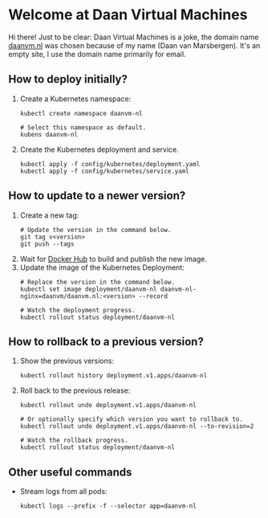 # Welcome at Daan Virtual Machines

Hi there! Just to be clear: Daan Virtual Machines is a joke, the domain name [daanvm.nl](http://daanvm.nl) was chosen
because of my name (Daan van Marsbergen). It's an empty site, I use the domain name primarily for email.

## How to deploy initially?

1. Create a Kubernetes namespace:
   ```shell
   kubectl create namespace daanvm-nl
   
   # Select this namespace as default.
   kubens daanvm-nl
   ```
2. Create the Kubernetes deployment and service.
   ```shell
   kubectl apply -f config/kubernetes/deployment.yaml
   kubectl apply -f config/kubernetes/service.yaml
   ```

## How to update to a newer version?

1. Create a new tag:
   ```shell
   # Update the version in the command below.
   git tag v<version>
   git push --tags
   ```
2. Wait for [Docker Hub](https://hub.docker.com/r/daanvm/daanvm.nl/tags?page=1&ordering=last_updated) to build and publish the new image.
3. Update the image of the Kubernetes Deployment:
   ```shell
   # Replace the version in the command below.
   kubectl set image deployment/daanvm-nl daanvm-nl-nginx=daanvm/daanvm.nl:<version> --record
   
   # Watch the deployment progress.
   kubectl rollout status deployment/daanvm-nl
   ```

## How to rollback to a previous version?

1. Show the previous versions:
   ```shell
   kubectl rollout history deployment.v1.apps/daanvm-nl
   ```

2. Roll back to the previous release:
   ```shell
   kubectl rollout undo deployment.v1.apps/daanvm-nl
   
   # Or optionally specify which version you want to rollback to.
   kubectl rollout undo deployment.v1.apps/daanvm-nl --to-revision=2
   
   # Watch the rollback progress.
   kubectl rollout status deployment/daanvm-nl
   ```

## Other useful commands

* Stream logs from all pods:
  ```shell
  kubectl logs --prefix -f --selector app=daanvm-nl
  ```
